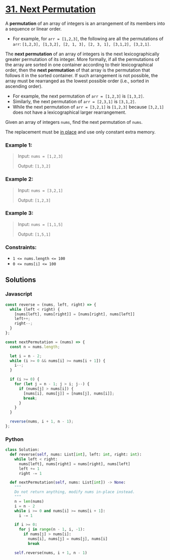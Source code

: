 # [31. Next Permutation](https://leetcode.com/problems/next-permutation/description/)

A **permutation** of an array of integers is an arrangement of its members into a sequence or linear order.

- For example, for `arr = [1,2,3]`, the following are all the permutations of `arr`: `[1,2,3], [1,3,2], [2, 1, 3], [2, 3, 1], [3,1,2], [3,2,1]`.

The **next permutation** of an array of integers is the next lexicographically greater permutation of its integer. More formally, if all the permutations of the array are sorted in one container according to their lexicographical order, then the **next permutation** of that array is the permutation that follows it in the sorted container. If such arrangement is not possible, the array must be rearranged as the lowest possible order (i.e., sorted in ascending order).

- For example, the next permutation of `arr = [1,2,3]` is `[1,3,2]`.
- Similarly, the next permutation of `arr = [2,3,1]` is `[3,1,2]`.
- While the next permutation of `arr = [3,2,1]` is `[1,2,3]` because `[3,2,1]` does not have a lexicographical larger rearrangement.

Given an array of integers `nums`, find the next permutation of `nums`.

The replacement must be [in place](https://en.wikipedia.org/wiki/In-place_algorithm) and use only constant extra memory.


### Example 1:
> Input: `nums = [1,2,3]`
>
> Output: `[1,3,2]`


### Example 2:
> Input: `nums = [3,2,1]`
>
> Output: `[1,2,3]`


### Example 3:
> Input: `nums = [1,1,5]`
>
> Output: `[1,5,1]`
 

### Constraints:
- `1 <= nums.length <= 100`
- `0 <= nums[i] <= 100`



## Solutions

### Javascript
```javascript
const reverse = (nums, left, right) => {
  while (left < right) {
    [nums[left], nums[right]] = [nums[right], nums[left]]
    left++;
    right--;
  }
};

const nextPermutation = (nums) => {
  const n = nums.length;

  let i = n - 2;
  while (i >= 0 && nums[i] >= nums[i + 1]) {
    i--;
  }

  if (i >= 0) {
    for (let j = n - 1; j > i; j--) {
      if (nums[j] > nums[i]) {
        [nums[i], nums[j]] = [nums[j], nums[i]];
        break;
      }
    }
  }

  reverse(nums, i + 1, n - 1);
};
```

### Python
```python
class Solution:
  def reverse(self, nums: List[int], left: int, right: int):
    while left < right:
      nums[left], nums[right] = nums[right], nums[left]
      left += 1
      right -= 1

  def nextPermutation(self, nums: List[int]) -> None:
    """
    Do not return anything, modify nums in-place instead.
    """
    n = len(nums)
    i = n - 2
    while i >= 0 and nums[i] >= nums[i + 1]:
      i -= 1

    if i >= 0:
      for j in range(n - 1, i, -1):
        if nums[j] > nums[i]:
          nums[i], nums[j] = nums[j], nums[i]
          break

    self.reverse(nums, i + 1, n - 1)
```